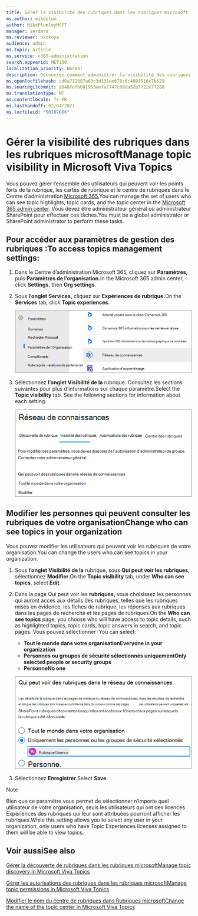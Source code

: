 ```yaml
---
title: Gérer la visibilité des rubriques dans les rubriques microsoft
ms.author: mikeplum
author: MikePlumleyMSFT
manager: serdars
ms.reviewer: nkokoye
audience: admin
ms.topic: article
ms.service: o365-administration
search.appverid: MET150
localization_priority: Normal
description: Découvrez comment administrer la visibilité des rubriques dans les rubriques microsoft.
ms.openlocfilehash: cd6a712687a63c3d131ee678c6c408f516c7b529
ms.sourcegitcommit: a048fefb081953aefa7747c08da52a7722e77288
ms.translationtype: MT
ms.contentlocale: fr-FR
ms.lasthandoff: 02/04/2021
ms.locfileid: "50107666"
---
```

# <a name="manage-topic-visibility-in-microsoft-viva-topics"></a><span data-ttu-id="f01b1-103">Gérer la visibilité des rubriques dans les rubriques microsoft</span><span class="sxs-lookup"><span data-stu-id="f01b1-103">Manage topic visibility in Microsoft Viva Topics</span></span>

<span data-ttu-id="f01b1-104">Vous pouvez gérer l’ensemble des utilisateurs qui peuvent voir les points forts de la rubrique, les cartes de rubrique et le centre de rubriques dans le Centre d’administration [Microsoft 365.](https://admin.microsoft.com)</span><span class="sxs-lookup"><span data-stu-id="f01b1-104">You can manage the set of users who can see topic highlights, topic cards, and the topic center in the [Microsoft 365 admin center](https://admin.microsoft.com).</span></span> <span data-ttu-id="f01b1-105">Vous devez être administrateur général ou administrateur SharePoint pour effectuer ces tâches.</span><span class="sxs-lookup"><span data-stu-id="f01b1-105">You must be a global administrator or SharePoint administrator to perform these tasks.</span></span>

## <a name="to-access-topics-management-settings"></a><span data-ttu-id="f01b1-106">Pour accéder aux paramètres de gestion des rubriques :</span><span class="sxs-lookup"><span data-stu-id="f01b1-106">To access topics management settings:</span></span>

1. <span data-ttu-id="f01b1-107">Dans le Centre d’administration Microsoft 365, cliquez sur **Paramètres,** puis **Paramètres de l’organisation.**</span><span class="sxs-lookup"><span data-stu-id="f01b1-107">In the Microsoft 365 admin center, click **Settings**, then **Org settings**.</span></span>
2. <span data-ttu-id="f01b1-108">Sous **l’onglet Services,** cliquez sur **Expériences de rubrique.**</span><span class="sxs-lookup"><span data-stu-id="f01b1-108">On the **Services** tab, click **Topic experiences**.</span></span>

    ![Connecter les personnes aux connaissances](../media/admin-org-knowledge-options-completed.png) 

3. <span data-ttu-id="f01b1-110">Sélectionnez **l’onglet Visibilité de la** rubrique. Consultez les sections suivantes pour plus d’informations sur chaque paramètre.</span><span class="sxs-lookup"><span data-stu-id="f01b1-110">Select the **Topic visibility** tab. See the following sections for information about each setting.</span></span>

    ![knowledge-network-settings](../media/knowledge-network-settings-topic-visibility.png) 

##  <a name="change-who-can-see-topics-in-your-organization"></a><span data-ttu-id="f01b1-112">Modifier les personnes qui peuvent consulter les rubriques de votre organisation</span><span class="sxs-lookup"><span data-stu-id="f01b1-112">Change who can see topics in your organization</span></span>

<span data-ttu-id="f01b1-113">Vous pouvez modifier les utilisateurs qui peuvent voir les rubriques de votre organisation.</span><span class="sxs-lookup"><span data-stu-id="f01b1-113">You can change the users who can see topics in your organization.</span></span>

1. <span data-ttu-id="f01b1-114">Sous **l’onglet Visibilité de la** rubrique, sous **Qui peut voir les rubriques**, sélectionnez **Modifier**.</span><span class="sxs-lookup"><span data-stu-id="f01b1-114">On the **Topic visibility** tab, under **Who can see topics**, select **Edit**.</span></span>
2. <span data-ttu-id="f01b1-115">Dans la page Qui peut voir les **rubriques,** vous choisissez les personnes qui auront accès aux détails des rubriques, telles que les rubriques mises en évidence, les fiches de rubrique, les réponses aux rubriques dans les pages de recherche et les pages de rubriques.</span><span class="sxs-lookup"><span data-stu-id="f01b1-115">On the **Who can see topics** page, you choose who will have access to topic details, such as highlighted topics, topic cards, topic answers in search, and topic pages.</span></span> <span data-ttu-id="f01b1-116">Vous pouvez sélectionner :</span><span class="sxs-lookup"><span data-stu-id="f01b1-116">You can select:</span></span>
    - <span data-ttu-id="f01b1-117">**Tout le monde dans votre organisation**</span><span class="sxs-lookup"><span data-stu-id="f01b1-117">**Everyone in your organization**</span></span>
    - <span data-ttu-id="f01b1-118">**Personnes ou groupes de sécurité sélectionnés uniquement**</span><span class="sxs-lookup"><span data-stu-id="f01b1-118">**Only selected people or security groups**</span></span>
    - <span data-ttu-id="f01b1-119">**Personne**</span><span class="sxs-lookup"><span data-stu-id="f01b1-119">**No one**</span></span>

    ![Personnes qui peuvent voir les rubriques](../media/k-manage-who-can-see-topics.png) 

3. <span data-ttu-id="f01b1-121">Sélectionnez **Enregistrer**.</span><span class="sxs-lookup"><span data-stu-id="f01b1-121">Select **Save**.</span></span>  
 
> [!Note] 
> <span data-ttu-id="f01b1-122">Bien que ce paramètre vous permet de sélectionner n’importe quel utilisateur de votre organisation, seuls les utilisateurs qui ont des licences Expériences des rubriques qui leur sont attribuées pourront afficher les rubriques.</span><span class="sxs-lookup"><span data-stu-id="f01b1-122">While this setting allows you to select any user in your organization, only users who have Topic Experiences licenses assigned to them will be able to view topics.</span></span>

## <a name="see-also"></a><span data-ttu-id="f01b1-123">Voir aussi</span><span class="sxs-lookup"><span data-stu-id="f01b1-123">See also</span></span>

[<span data-ttu-id="f01b1-124">Gérer la découverte de rubriques dans les rubriques microsoft</span><span class="sxs-lookup"><span data-stu-id="f01b1-124">Manage topic discovery in Microsoft Viva Topics</span></span>](topic-experiences-discovery.md)

[<span data-ttu-id="f01b1-125">Gérer les autorisations des rubriques dans les rubriques microsoft</span><span class="sxs-lookup"><span data-stu-id="f01b1-125">Manage topic permissions in Microsoft Viva Topics</span></span>](topic-experiences-user-permissions.md)

[<span data-ttu-id="f01b1-126">Modifier le nom du centre de rubriques dans Rubriques microsoft</span><span class="sxs-lookup"><span data-stu-id="f01b1-126">Change the name of the topic center in Microsoft Viva Topics</span></span>](topic-experiences-administration.md)

